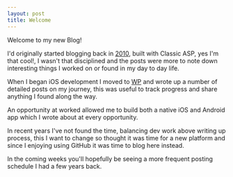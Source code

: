 ```yaml
---
layout: post
title: Welcome
---
```


Welcome to my new Blog!

I'd originally started blogging back in [2010](https://web.archive.org/web/20131211111731/http://alexhedley.com/blog/), built with Classic ASP, yes I'm that cool!, I wasn't that disciplined and the posts were more to note down interesting things I worked on or found in my day to day life.

When I began iOS development I moved to [WP](https://alexhedley.wordpress.com/) and wrote up a number of detailed posts on my journey, this was useful to track progress and share anything I found along the way.

An opportunity at worked allowed me to build both a native iOS and Android app which I wrote about at every opportunity.

In recent years I've not found the time, balancing dev work above writing up process, this I want to change so thought it was time for a new platform and since I enjoying using GitHub it was time to blog here instead.

In the coming weeks you'll hopefully be seeing a more frequent posting schedule I had a few years back.